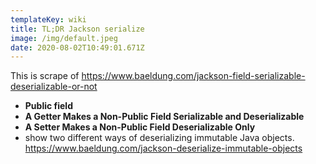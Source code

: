 ```yaml
---
templateKey: wiki
title: TL;DR Jackson serialize
image: /img/default.jpeg
date: 2020-08-02T10:49:01.671Z
---
```

This is scrape of <https://www.baeldung.com/jackson-field-serializable-deserializable-or-not>

* **Public field**
* **A Getter Makes a Non-Public Field Serializable and Deserializable**
* **A Setter Makes a Non-Public Field Deserializable Only**
* show two different ways of deserializing immutable Java objects. https://www.baeldung.com/jackson-deserialize-immutable-objects